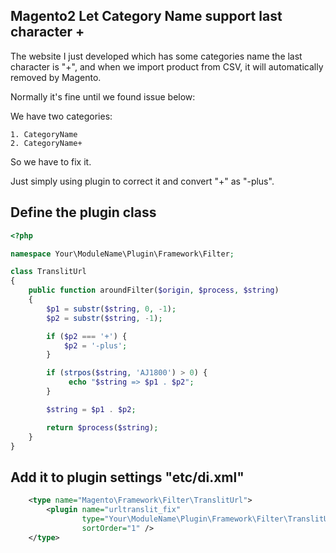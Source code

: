 <!--
Categories = ["Development", "GoLang"]
Description = ""
Tags = ["Development", "golang"]
date = "2015-12-12T21:47:31-08:00"
title = "Magento2 Let Category Name support last character +"
-->

## Magento2 Let Category Name support last character +

The website I just developed which has some categories name the last character is "+", and when we import product from CSV, it will automatically removed by Magento. 

Normally it's fine until we found issue below:

We have two categories:
```shell
1. CategoryName
2. CategoryName+
```
So we have to fix it.

Just simply using plugin to correct it and convert "+" as "-plus".

## Define the plugin class

```php
<?php

namespace Your\ModuleName\Plugin\Framework\Filter;

class TranslitUrl
{
    public function aroundFilter($origin, $process, $string)
    {
        $p1 = substr($string, 0, -1);
        $p2 = substr($string, -1);

        if ($p2 === '+') {
            $p2 = '-plus';
        }

        if (strpos($string, 'AJ1800') > 0) {
             echo "$string => $p1 . $p2";
        }

        $string = $p1 . $p2;

        return $process($string);
    }
}
```

## Add it to plugin settings "etc/di.xml"
```xml
    <type name="Magento\Framework\Filter\TranslitUrl">
        <plugin name="urltranslit_fix"
                type="Your\ModuleName\Plugin\Framework\Filter\TranslitUrl"
                sortOrder="1" />
    </type>
```

